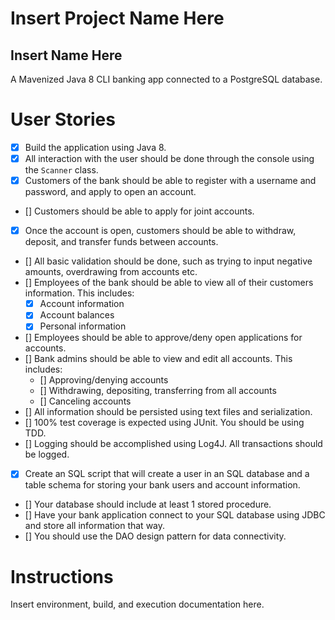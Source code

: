 # Insert Project Name Here
## Insert Name Here
A Mavenized Java 8 CLI banking app connected to a PostgreSQL database.

# User Stories
- [x] Build the application using Java 8.
- [x] All interaction with the user should be done through the console using the `Scanner` class.
- [x] Customers of the bank should be able to register with a username and password, and apply to open an account.
- [] Customers should be able to apply for joint accounts.
- [x] Once the account is open, customers should be able to withdraw, deposit, and transfer funds between accounts.
- [] All basic validation should be done, such as trying to input negative amounts, overdrawing from accounts etc.
- [] Employees of the bank should be able to view all of their customers information. This includes:
    - [x] Account information
    - [x] Account balances
    - [x] Personal information
- [] Employees should be able to approve/deny open applications for accounts.
- [] Bank admins should be able to view and edit all accounts. This includes:
    - [] Approving/denying accounts
    - [] Withdrawing, depositing, transferring from all accounts
    - [] Canceling accounts
- [] All information should be persisted using text files and serialization.
- [] 100% test coverage is expected using JUnit. You should be using TDD.
- [] Logging should be accomplished using Log4J. All transactions should be logged.
- [x] Create an SQL script that will create a user in an SQL database and a table schema for storing your bank users and account information.
- [] Your database should include at least 1 stored procedure.
- [] Have your bank application connect to your SQL database using JDBC and store all information that way.
- [] You should use the DAO design pattern for data connectivity.

# Instructions
Insert environment, build, and execution documentation here.